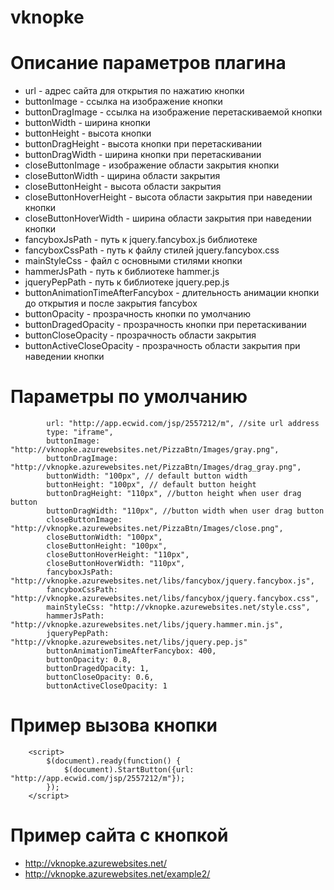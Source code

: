 vknopke
=======

Описание параметров плагина
=======

* url - адрес сайта для открытия по нажатию кнопки
* buttonImage - ссылка на изображение кнопки
* buttonDragImage - ссылка на изображение перетаскиваемой кнопки
* buttonWidth - ширина кнопки
* buttonHeight - высота кнопки
* buttonDragHeight - высота кнопки при перетаскивании
* buttonDragWidth - ширина кнопки при перетаскивании
* closeButtonImage - изображение области закрытия кнопки
* closeButtonWidth - щирина области закрытия
* closeButtonHeight - высота области закрытия
* closeButtonHoverHeight - высота области закрытия при наведении кнопки
* closeButtonHoverWidth - ширина области закрытия при наведении кнопки
* fancyboxJsPath - путь к jquery.fancybox.js библиотеке
* fancyboxCssPath - путь к файлу стилей jquery.fancybox.css
* mainStyleCss - файл с основными стилями кнопки
* hammerJsPath - путь к библиотеке hammer.js
* jqueryPepPath - путь к библиотеке jquery.pep.js
* buttonAnimationTimeAfterFancybox - длительность анимации кнопки до открытия и после закрытия fancybox
* buttonOpacity - прозрачность кнопки по умолчанию
* buttonDragedOpacity - прозрачность кнопки при перетаскивании
* buttonCloseOpacity - прозрачность области закрытия
* buttonActiveCloseOpacity - прозрачность области закрытия при наведении кнопки

Параметры по умолчанию
=======
            url: "http://app.ecwid.com/jsp/2557212/m", //site url address
            type: "iframe",
            buttonImage: "http://vknopke.azurewebsites.net/PizzaBtn/Images/gray.png",
            buttonDragImage: "http://vknopke.azurewebsites.net/PizzaBtn/Images/drag_gray.png",
            buttonWidth: "100px", // default button width
            buttonHeight: "100px", // default button height
            buttonDragHeight: "110px", //button height when user drag button
            buttonDragWidth: "110px", //button width when user drag button
            closeButtonImage: "http://vknopke.azurewebsites.net/PizzaBtn/Images/close.png",
            closeButtonWidth: "100px",
            closeButtonHeight: "100px",
            closeButtonHoverHeight: "110px",
            closeButtonHoverWidth: "110px",
            fancyboxJsPath: "http://vknopke.azurewebsites.net/libs/fancybox/jquery.fancybox.js",
            fancyboxCssPath: "http://vknopke.azurewebsites.net/libs/fancybox/jquery.fancybox.css",
            mainStyleCss: "http://vknopke.azurewebsites.net/style.css",
            hammerJsPath: "http://vknopke.azurewebsites.net/libs/jquery.hammer.min.js",
            jqueryPepPath: "http://vknopke.azurewebsites.net/libs/jquery.pep.js"
            buttonAnimationTimeAfterFancybox: 400,
            buttonOpacity: 0.8,
            buttonDragedOpacity: 1,
            buttonCloseOpacity: 0.6,
            buttonActiveCloseOpacity: 1

Пример вызова кнопки
=======

        <script>
        	$(document).ready(function() {
        		$(document).StartButton({url: "http://app.ecwid.com/jsp/2557212/m"});
        	});
        </script>

Пример сайта с кнопкой
=======

* http://vknopke.azurewebsites.net/
* http://vknopke.azurewebsites.net/example2/

